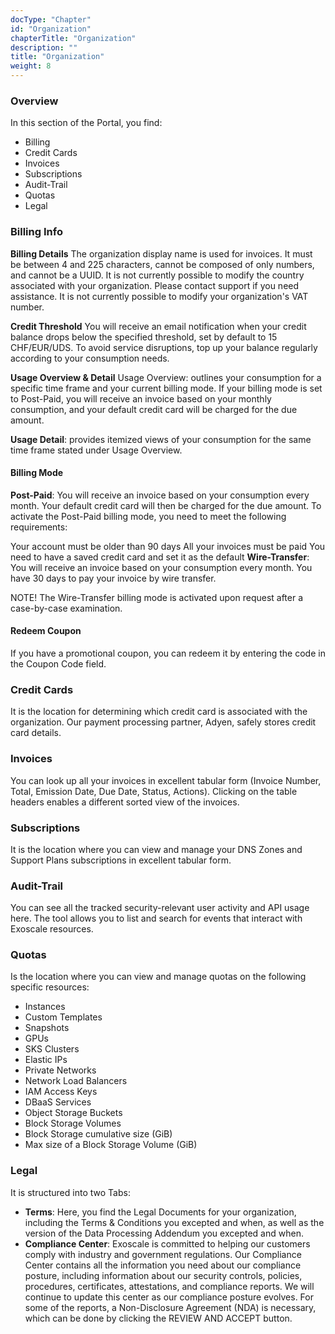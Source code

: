 ```yaml
---
docType: "Chapter"
id: "Organization"
chapterTitle: "Organization"
description: ""
title: "Organization"
weight: 8
---
```


### **Overview**

In this section of the Portal, you find:

- Billing
- Credit Cards
- Invoices
- Subscriptions
- Audit-Trail
- Quotas
- Legal

### **Billing Info**
**Billing Details**
The organization display name is used for invoices. It must be between 4 and 225 characters, cannot be composed of only numbers, and cannot be a UUID. It is not currently possible to modify the country associated with your organization. Please contact support if you need assistance. It is not currently possible to modify your organization's VAT number.

**Credit Threshold**
You will receive an email notification when your credit balance drops below the specified threshold, set by default to 15 CHF/EUR/UDS. To avoid service disruptions, top up your balance regularly according to your consumption needs.

**Usage Overview & Detail**
Usage Overview: outlines your consumption for a specific time frame and your current billing mode. If your billing mode is set to Post-Paid, you will receive an invoice based on your monthly consumption, and your default credit card will be charged for the due amount.

**Usage Detail**: provides itemized views of your consumption for the same time frame stated under Usage Overview.

#### **Billing Mode**
**Post-Paid**: You will receive an invoice based on your consumption every month. Your default credit card will then be charged for the due amount. To activate the Post-Paid billing mode, you need to meet the following requirements:

Your account must be older than 90 days
All your invoices must be paid
You need to have a saved credit card and set it as the default
**Wire-Transfer**: You will receive an invoice based on your consumption every month. You have 30 days to pay your invoice by wire transfer.

NOTE! The Wire-Transfer billing mode is activated upon request after a case-by-case examination.

#### **Redeem Coupon**
If you have a promotional coupon, you can redeem it by entering the code in the Coupon Code field.

### **Credit Cards**
It is the location for determining which credit card is associated with the organization. Our payment processing partner, Adyen, safely stores credit card details.

### **Invoices**
You can look up all your invoices in excellent tabular form (Invoice Number, Total, Emission Date, Due Date, Status, Actions). Clicking on the table headers enables a different sorted view of the invoices.

### **Subscriptions**
It is the location where you can view and manage your DNS Zones and Support Plans subscriptions in excellent tabular form.

### **Audit-Trail**
You can see all the tracked security-relevant user activity and API usage here. The tool allows you to list and search for events that interact with Exoscale resources.

### **Quotas**
Is the location where you can view and manage quotas on the following specific resources:

- Instances
- Custom Templates
- Snapshots
- GPUs
- SKS Clusters
- Elastic IPs
- Private Networks
- Network Load Balancers
- IAM Access Keys
- DBaaS Services
- Object Storage Buckets
- Block Storage Volumes
- Block Storage cumulative size (GiB)
- Max size of a Block Storage Volume (GiB)

### **Legal**
It is structured into two Tabs:

- **Terms**: Here, you find the Legal Documents for your organization, including the Terms & Conditions you excepted and when, as well as the version of the Data Processing Addendum you excepted and when.
- **Compliance Center**: Exoscale is committed to helping our customers comply with industry and government regulations. Our Compliance Center contains all the information you need about our compliance posture, including information about our security controls, policies, procedures, certificates, attestations, and compliance reports. We will continue to update this center as our compliance posture evolves. For some of the reports, a Non-Disclosure Agreement (NDA) is necessary, which can be done by clicking the REVIEW AND ACCEPT button.